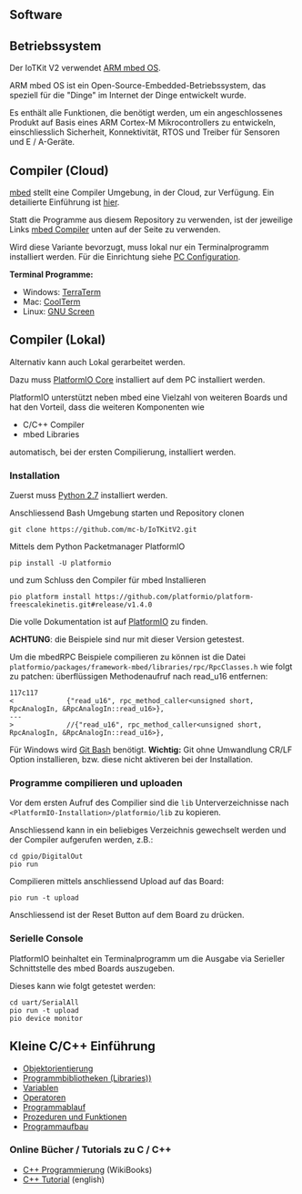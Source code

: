 Software
--------

## Betriebssystem

Der IoTKit V2 verwendet [ARM mbed OS](https://www.mbed.com/en/platform/mbed-os/).

ARM mbed OS ist ein Open-Source-Embedded-Betriebssystem, das speziell für die "Dinge" im Internet der Dinge entwickelt wurde.

Es enthält alle Funktionen, die benötigt werden, um ein angeschlossenes Produkt auf Basis eines ARM Cortex-M Mikrocontrollers zu entwickeln, einschliesslich Sicherheit, Konnektivität, RTOS und Treiber für Sensoren und E / A-Geräte.

## Compiler (Cloud)

[mbed](http://os.mbed.org) stellt eine Compiler Umgebung, in der Cloud, zur Verfügung. Ein detailierte Einführung ist [hier](https://docs.mbed.com/docs/mbed-os-handbook/en/latest/dev_tools/online_comp/). 

Statt die Programme aus diesem Repository zu verwenden, ist der jeweilige Links [mbed Compiler](https://developer.mbed.org/compiler/#import:/teams/smdiotkitch/code/DigitalOut/) unten auf der Seite zu verwenden. 

Wird diese Variante bevorzugt, muss lokal nur ein Terminalprogramm installiert werden. Für die Einrichtung siehe [PC Configuration](https://developer.mbed.org/platforms/FRDM-K64F/#pc-configuration).

**Terminal Programme:**

* Windows: [TerraTerm](http://sourceforge.jp/projects/ttssh2/releases/)
* Mac: [CoolTerm](http://freeware.the-meiers.org/)
* Linux: [GNU Screen](http://en.wikipedia.org/wiki/GNU_Screen) 

## Compiler (Lokal)

Alternativ kann auch Lokal gerarbeitet werden.

Dazu muss [PlatformIO Core](http://platformio.org/get-started/cli) installiert auf dem PC installiert werden.

PlatformIO unterstützt neben mbed eine Vielzahl von weiteren Boards und hat den Vorteil, dass die weiteren Komponenten wie
* C/C++ Compiler
* mbed Libraries

automatisch, bei der ersten Compilierung, installiert werden.

### Installation

Zuerst muss [Python 2.7](https://www.python.org/downloads/) installiert werden.

Anschliessend Bash Umgebung starten und Repository clonen

    git clone https://github.com/mc-b/IoTKitV2.git

Mittels dem Python Packetmanager PlatformIO 

	pip install -U platformio
	
und zum Schluss den Compiler für mbed Installieren

	pio platform install https://github.com/platformio/platform-freescalekinetis.git#release/v1.4.0

Die volle Dokumentation ist auf [PlatformIO](http://docs.platformio.org/en/latest/installation.html) zu finden.

**ACHTUNG**: die Beispiele sind nur mit dieser Version getestest.

Um die mbedRPC Beispiele compilieren zu können ist die Datei `platformio/packages/framework-mbed/libraries/rpc/RpcClasses.h` wie folgt zu patchen: überflüssigen Methodenaufruf nach read_u16 entfernen:

	117c117
	<             {"read_u16", rpc_method_caller<unsigned short, RpcAnalogIn, &RpcAnalogIn::read_u16>},
	---
	>             //{"read_u16", rpc_method_caller<unsigned short, RpcAnalogIn, &RpcAnalogIn::read_u16>},	

Für Windows wird [Git Bash](https://git-scm.com/) benötigt. **Wichtig:** Git ohne Umwandlung CR/LF Option installieren, bzw. diese nicht aktiveren bei der Installation.

### Programme compilieren und uploaden

Vor dem ersten Aufruf des Compilier sind die `lib` Unterverzeichnisse nach `<PlatformIO-Installation>/platformio/lib` zu kopieren.

Anschliessend kann in ein beliebiges Verzeichnis gewechselt werden und der Compiler aufgerufen werden, z.B.:

	cd gpio/DigitalOut
	pio run
	
Compilieren mittels anschliessend Upload auf das Board:

	pio run -t upload
	
Anschliessend ist der Reset Button auf dem Board zu drücken.

### Serielle Console

PlatformIO beinhaltet ein Terminalprogramm um die Ausgabe via Serieller Schnittstelle des mbed Boards auszugeben. 

Dieses kann wie folgt getestet werden:

	cd uart/SerialAll
	pio run -t upload
	pio device monitor

## Kleine C/C++ Einführung

* [Objektorientierung](12-Objektorientierung.md)
* [Programmbibliotheken (Libraries))](13-Libraries.md)
* [Variablen](14-Variablen.md)
* [Operatoren](15-Operatoren.md)
* [Programmablauf](16-Programmablauf.md)
* [Prozeduren und Funktionen](17-ProzedurenundFunktionen.md)
* [Programmaufbau](18-Programmaufbau.md)

### Online Bücher / Tutorials zu C / C++ 

*   [C++ Programmierung](http://de.wikibooks.org/wiki/C%2B%2B-Programmierung) (WikiBooks)
*   [C++ Tutorial](http://www.cplusplus.com/doc/tutorial/) (english)



